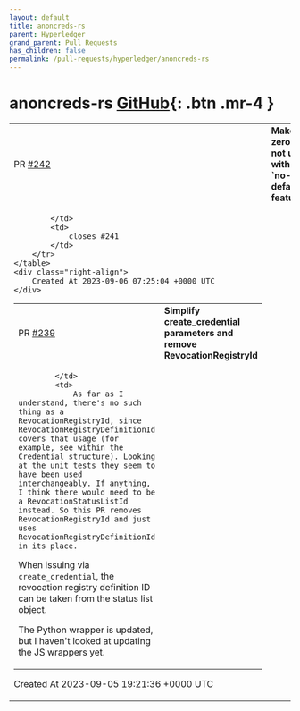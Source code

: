 ```yaml
---
layout: default
title: anoncreds-rs
parent: Hyperledger
grand_parent: Pull Requests
has_children: false
permalink: /pull-requests/hyperledger/anoncreds-rs
---
```


# anoncreds-rs <span class="fs-3 right-align">[GitHub](https://github.com/hyperledger/anoncreds-rs){: .btn .mr-4 }</span>


<div>
    <table>
        <tr>
            <td>
                PR <a href="https://github.com/hyperledger/anoncreds-rs/pull/242" class=".btn">#242</a>
            </td>
            <td>
                <b>
                    Make zeroize not used with `no-default-features`
                </b>
            </td>
        </tr>
        <tr>
            <td>
                
            </td>
            <td>
                closes #241 
            </td>
        </tr>
    </table>
    <div class="right-align">
        Created At 2023-09-06 07:25:04 +0000 UTC
    </div>
</div>

<div>
    <table>
        <tr>
            <td>
                PR <a href="https://github.com/hyperledger/anoncreds-rs/pull/239" class=".btn">#239</a>
            </td>
            <td>
                <b>
                    Simplify create_credential parameters and remove RevocationRegistryId
                </b>
            </td>
        </tr>
        <tr>
            <td>
                
            </td>
            <td>
                As far as I understand, there's no such thing as a RevocationRegistryId, since RevocationRegistryDefinitionId covers that usage (for example, see within the Credential structure). Looking at the unit tests they seem to have been used interchangeably. If anything, I think there would need to be a RevocationStatusListId instead. So this PR removes RevocationRegistryId and just uses RevocationRegistryDefinitionId in its place.

When issuing via `create_credential`, the revocation registry definition ID can be taken from the status list object.

The Python wrapper is updated, but I haven't looked at updating the JS wrappers yet.
            </td>
        </tr>
    </table>
    <div class="right-align">
        Created At 2023-09-05 19:21:36 +0000 UTC
    </div>
</div>

